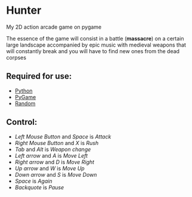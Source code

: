 # Hunter

 My 2D action arcade game on pygame

 The essence of the game will consist in a battle (**massacre**) on a certain large landscape accompanied by epic music with medieval weapons that will constantly break and you will have to find new ones from the dead corpses

 ## Required for use:
  * [Python](https://www.python.org/downloads/)
  * [PyGame](https://pypi.org/project/pygame/)
  * [Random](https://pypi.org/project/random2/)

 ## Control:
 * *Left Mouse Button* and *Space* is *Attack*
 * *Right Mouse Button* and *X* is *Rush*
 * *Tab* and *Alt* is *Weapon change*
 * *Left arrow* and *A* is *Move Left*
 * *Right arrow* and *D* is *Move Right*
 * *Up arrow* and *W* is *Move Up*
 * *Down arrow* and *S* is *Move Down*
 * *Space* is *Again*
 * *Backquote* is *Pause*
